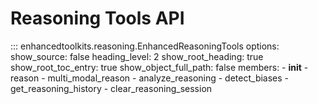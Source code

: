 # Reasoning Tools API

::: enhancedtoolkits.reasoning.EnhancedReasoningTools
    options:
      show_source: false
      heading_level: 2
      show_root_heading: true
      show_root_toc_entry: true
      show_object_full_path: false
      members:
        - __init__
        - reason
        - multi_modal_reason
        - analyze_reasoning
        - detect_biases
        - get_reasoning_history
        - clear_reasoning_session
